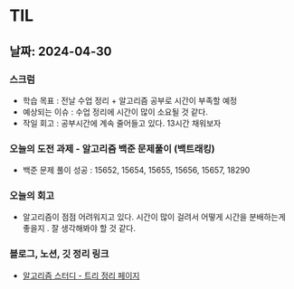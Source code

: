 # TIL

## 날짜: 2024-04-30

### 스크럼

- 학습 목표 : 전날 수업 정리 + 알고리즘 공부로 시간이 부족할 예정
- 예상되는 이슈 : 수업 정리에 시간이 많이 소요될 것 같다.
- 작일 회고 : 공부시간에 계속 줄어들고 있다. 13시간 채워보자

### 오늘의 도전 과제 - 알고리즘 백준 문제풀이 (백트래킹)

- 백준 문제 풀이 성공 : 15652, 15654, 15655, 15656, 15657, 18290

### 오늘의 회고

- 알고리즘이 점점 어려워지고 있다. 시간이 많이 걸려서 어떻게 시간을 분배하는게 좋을지 . 잘 생각해봐야 할 것 같다.

### 블로그, 노션, 깃 정리 링크

- [알고리즘 스터디 - 트리 정리 페이지 ](https://goorm.notion.site/0cb8b584555c4d58959aa3ed41f3feae?pvs=4)

